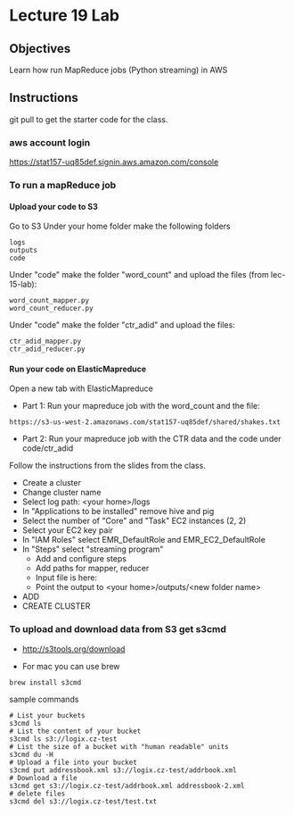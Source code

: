 Lecture 19 Lab
================

## Objectives
Learn how run MapReduce jobs (Python streaming) in AWS

## Instructions
git pull to get the starter code for the class.


### aws account login
https://stat157-uq85def.signin.aws.amazon.com/console

### To run a mapReduce job
#### Upload your code to S3
Go to  S3
Under your home folder make the following folders
```
logs
outputs
code
```
Under "code" make the folder "word_count" and upload the files (from lec-15-lab):
```
word_count_mapper.py
word_count_reducer.py
```
Under "code" make the folder "ctr_adid" and upload the files:
```
ctr_adid_mapper.py
ctr_adid_reducer.py
```

#### Run your code on ElasticMapreduce
Open a new tab with ElasticMapreduce

* Part 1: Run your mapreduce job with the word_count and the file:
```
https://s3-us-west-2.amazonaws.com/stat157-uq85def/shared/shakes.txt
```
* Part 2: Run your mapreduce job with the CTR data and the code under code/ctr_adid

Follow the instructions from the slides from the class.
* Create a cluster
* Change cluster name
* Select log path: \<your home\>/logs
* In "Applications to be installed" remove hive and pig
* Select the number of "Core" and "Task" EC2 instances (2, 2)
* Select your EC2 key pair
* In "IAM Roles" select EMR_DefaultRole and EMR_EC2_DefaultRole 
* In "Steps" select "streaming program"
  * Add and configure steps
  * Add paths for mapper, reducer
  * Input file is here:
  * Point the output to \<your home\>/outputs/\<new folder name\>
* ADD
* CREATE CLUSTER


### To upload and download data from S3 get s3cmd
* http://s3tools.org/download

* For mac you can use brew
```
brew install s3cmd
```

sample commands
```
# List your buckets
s3cmd ls
# List the content of your bucket
s3cmd ls s3://logix.cz-test
# List the size of a bucket with "human readable" units
s3cmd du -H 
# Upload a file into your bucket
s3cmd put addressbook.xml s3://logix.cz-test/addrbook.xml
# Download a file
s3cmd get s3://logix.cz-test/addrbook.xml addressbook-2.xml
# delete files
s3cmd del s3://logix.cz-test/test.txt
```

